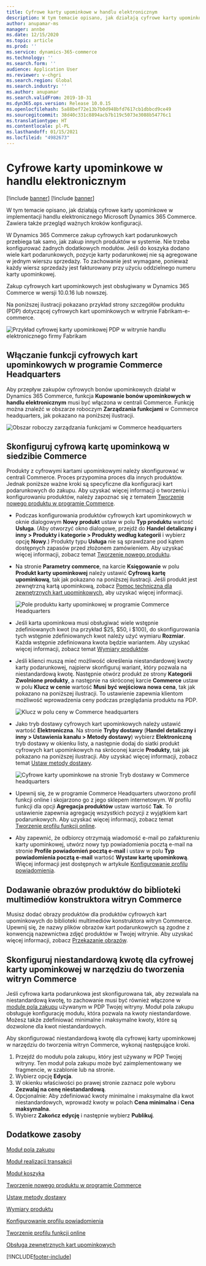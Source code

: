 ```yaml
---
title: Cyfrowe karty upominkowe w handlu elektronicznym
description: W tym temacie opisano, jak działają cyfrowe karty upominkowe w implementacji handlu elektronicznego Microsoft Dynamics 365 Commerce. Zawiera także przegląd ważnych kroków konfiguracji.
author: anupamar-ms
manager: annbe
ms.date: 12/15/2020
ms.topic: article
ms.prod: ''
ms.service: dynamics-365-commerce
ms.technology: ''
ms.search.form: ''
audience: Application User
ms.reviewer: v-chgri
ms.search.region: Global
ms.search.industry: ''
ms.author: anupamar
ms.search.validFrom: 2019-10-31
ms.dyn365.ops.version: Release 10.0.15
ms.openlocfilehash: 5a88bef72e13b7b0d948bfd7617cb1dbbcd9ce49
ms.sourcegitcommit: 38d40c331c8894acb7b119c5073e3088b54776c1
ms.translationtype: HT
ms.contentlocale: pl-PL
ms.lasthandoff: 01/15/2021
ms.locfileid: "4982673"
---
```

# <a name="e-commerce-digital-gift-cards"></a>Cyfrowe karty upominkowe w handlu elektronicznym

[!include [banner](includes/banner.md)]
[!include [banner](includes/preview-banner.md)]

W tym temacie opisano, jak działają cyfrowe karty upominkowe w implementacji handlu elektronicznego Microsoft Dynamics 365 Commerce. Zawiera także przegląd ważnych kroków konfiguracji.

W Dynamics 365 Commerce zakup cyfrowych kart podarunkowych przebiega tak samo, jak zakup innych produktów w systemie. Nie trzeba konfigurować żadnych dodatkowych modułów. Jeśli do koszyka dodano wiele kart podarunkowych, pozycje karty podarunkowej nie są agregowane w jednym wierszu sprzedaży. To zachowanie jest wymagane, ponieważ każdy wiersz sprzedaży jest fakturowany przy użyciu oddzielnego numeru karty upominkowej.

Zakup cyfrowych kart upominkowych jest obsługiwany w Dynamics 365 Commerce w wersji 10.0.16 lub nowszej.

Na poniższej ilustracji pokazano przykład strony szczegółów produktu (PDP) dotyczącej cyfrowych kart upominkowych w witrynie Fabrikam-e-commerce.

![Przykład cyfrowej karty upominkowej PDP w witrynie handlu elektronicznego firmy Fabrikam](./media/GiftcardPDP.PNG)

## <a name="turn-on-the-digital-gift-card-feature-in-commerce-headquarters"></a>Włączanie funkcji cyfrowych kart upominkowych w programie Commerce Headquarters

Aby przepływ zakupów cyfrowych bonów upominkowych działał w Dynamics 365 Commerce, funkcja **Kupowanie bonów upominkowych w handlu elektronicznym** musi być włączona w centrali Commerce. Funkcję można znaleźć w obszarze roboczym **Zarządzania funkcjami** w Commerce headquarters, jak pokazano na poniższej ilustracji.

![Obszar roboczy zarządzania funkcjami w Commerce headquarters](./media/Featureflag.PNG)

## <a name="configure-a-digital-gift-card-in-commerce-headquarters"></a>Skonfiguruj cyfrową kartę upominkową w siedzibie Commerce

Produkty z cyfrowymi kartami upominkowymi należy skonfigurować w centrali Commerce. Proces przypomina proces dla innych produktów. Jednak poniższe ważne kroki są specyficzne dla konfiguracji kart podarunkowych do zakupu. Aby uzyskać więcej informacji o tworzeniu i konfigurowaniu produktów, należy zapoznać się z tematem [Tworzenie nowego produktu w programie Commerce](create-new-product-commerce.md).

- Podczas konfigurowania produktów cyfrowych kart upominkowych w oknie dialogowym **Nowy produkt** ustaw w polu **Typ produktu** wartość **Usługa**. (Aby otworzyć okno dialogowe, przejdź do **Handel detaliczny i inny \> Produkty i kategorie \> Produkty według kategorii** i wybierz opcję **Nowy**.) Produkty typu **Usługa** nie są sprawdzane pod kątem dostępnych zapasów przed złożonem zamówieniem. Aby uzyskać więcej informacji, zobacz temat [Tworzenie nowego produktu](create-new-product-commerce.md#create-a-new-product).
- Na stronie **Parametry commerce**, na karcie **Księgowanie** w polu **Produkt karty upominkowej** należy ustawić **Cyfrową kartę upominkową**, tak jak pokazano na poniższej ilustracji. Jeśli produkt jest zewnętrzną kartą upominkową, zobacz [Pomoc techniczna dla zewnętrznych kart upominkowych](./dev-itpro/gift-card.md), aby uzyskać więcej informacji.

    ![Pole produktu karty upominkowej w programie Commerce Headquarters](./media/PostGiftcard.png)

- Jeśli karta upominkowa musi obsługiwać wiele wstępnie zdefiniowanych kwot (na przykład $25, $50, i $100), do skonfigurowania tych wstępnie zdefiniowanych kwot należy użyć wymiaru **Rozmiar**. Każda wstępnie zdefiniowana kwota będzie wariantem. Aby uzyskać więcej informacji, zobacz temat [Wymiary produktów](https://docs.microsoft.com/dynamics365/supply-chain/pim/product-dimensions?toc=/dynamics365/retail/toc.json).
- Jeśli klienci muszą mieć możliwość określenia niestandardowej kwoty karty podarunkowej, najpierw skonfiguruj wariant, który pozwala na niestandardową kwotę. Następnie otwórz produkt ze strony **Kategorii Zwolnione produkty**, a następnie na skróconej karcie **Commerce** ustaw w polu **Klucz w cenie** wartość **Musi być wejściowa nowa cena**, tak jak pokazano na poniższej ilustracji. To ustawienie zapewnia klientom możliwość wprowadzenia ceny podczas przeglądania produktu na PDP.

    ![Klucz w polu ceny w Commerce headquarters](./media/KeyInPrice.png)

- Jako tryb dostawy cyfrowych kart upominkowych należy ustawić wartość **Elektroniczna**. Na stronie **Tryby dostawy** (**Handel detaliczny i inny \> Ustawienia kanału \> Metody dostawy**) wybierz **Elektroniczną** tryb dostawy w okienku listy, a następnie dodaj do siatki produkt cyfrowych kart upominkowych na skróconej karcie **Produkty**, tak jak pokazano na poniższej ilustracji. Aby uzyskać więcej informacji, zobacz temat [Ustaw metody dostawy](https://docs.microsoft.com/dynamicsax-2012/appuser-itpro/set-up-modes-of-delivery).

    ![Cyfrowe karty upominkowe na stronie Tryb dostawy w Commerce headquarters](./media/ElectronicMode.PNG)

- Upewnij się, że w programie Commerce Headquarters utworzono profil funkcji online i skojarzono go z jego sklepem internetowym. W profilu funkcji dla opcji **Agregacja produktów** ustaw wartość **Tak**. To ustawienie zapewnia agregację wszystkich pozycji z wyjątkiem kart podarunkowych. Aby uzyskać więcej informacji, zobacz temat [Tworzenie profilu funkcji online](online-functionality-profile.md).
- Aby zapewnić, że odbiorcy otrzymają wiadomość e-mail po zafaktureniu karty upominkowej, utwórz nowy typ powiadomienia pocztą e-mail na stronie **Profile powiadomień pocztą e-mail** i ustaw w polu **Typ powiadomienia pocztą e-mail** wartość **Wystaw kartę upominkową**. Więcej informacji jest dostępnych w artykule [Konfigurowanie profilu powiadomienia](email-notification-profiles.md).

## <a name="add-product-images-to-the-commerce-site-builder-media-library"></a>Dodawanie obrazów produktów do biblioteki multimediów konstruktora witryn Commerce

Musisz dodać obrazy produktów dla produktów cyfrowych kart upominkowych do biblioteki multimediów konstruktora witryn Commerce. Upewnij się, że nazwy plików obrazów kart podarunkowych są zgodne z konwencją nazewnictwa zdjęć produktów w Twojej witrynie. Aby uzyskać więcej informacji, zobacz [Przekazanie obrazów](dam-upload-images.md).

## <a name="configure-a-custom-amount-for-a-digital-gift-card-in-commerce-site-builder"></a>Skonfiguruj niestandardową kwotę dla cyfrowej karty upominkowej w narzędziu do tworzenia witryn Commerce

Jeśli cyfrowa karta podarunkowa jest skonfigurowana tak, aby zezwalała na niestandardową kwotę, to zachowanie musi być również włączone w [module pola zakupu](add-buy-box.md) używanym w PDP Twojej witryny. Moduł pola zakupu obsługuje konfigurację modułu, która pozwala na kwoty niestandardowe. Możesz także zdefiniować minimalne i maksymalne kwoty, które są dozwolone dla kwot niestandardowych.

Aby skonfigurować niestandardową kwotę dla cyfrowej karty upominkowej w narzędziu do tworzenia witryn Commerce, wykonaj następujące kroki.

1. Przejdź do modułu pola zakupu, który jest używany w PDP Twojej witryny. Ten moduł pola zakupu może być zaimplementowany we fragmencie, w szablonie lub na stronie.
1. Wybierz opcję **Edycja**.
1. W okienku właściwości po prawej stronie zaznacz pole wyboru **Zezwalaj na cenę niestandardową**.
1. Opcjonalnie: Aby zdefiniować kwoty minimalne i maksymalne dla kwot niestandardowych, wprowadź kwoty w polach **Cena minimalna** i **Cena maksymalna**.
1. Wybierz **Zakończ edycję** i następnie wybierz **Publikuj**.

## <a name="additional-resources"></a>Dodatkowe zasoby

[Moduł pola zakupu](add-buy-box.md)

[Moduł realizacji transakcji](add-checkout-module.md)

[Moduł koszyka](add-cart-module.md)

[Tworzenie nowego produktu w programie Commerce](create-new-product-commerce.md)

[Ustaw metody dostawy](https://docs.microsoft.com/dynamicsax-2012/appuser-itpro/set-up-modes-of-delivery)

[Wymiary produktu](https://docs.microsoft.com/dynamics365/supply-chain/pim/product-dimensions?toc=/dynamics365/retail/toc.json)

[Konfigurowanie profilu powiadomienia](email-notification-profiles.md)

[Tworzenie profilu funkcji online](online-functionality-profile.md)

[Obsługa zewnętrznych kart upominkowych](./dev-itpro/gift-card.md)


[!INCLUDE[footer-include](../includes/footer-banner.md)]